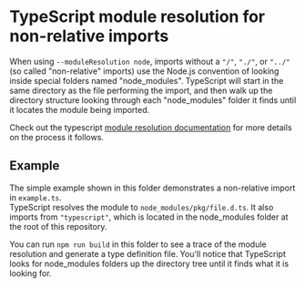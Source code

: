 # TypeScript module resolution for non-relative imports

When using `--moduleResolution node`, imports without a `"/"`, `"./"`, or `"../"` (so called 
"non-relative" imports) use the Node.js convention of looking inside special 
folders named "node_modules".
TypeScript will start in the same directory as the file performing the import, and then walk up
the directory structure looking through each "node_modules" folder it finds until it locates
the module being imported.

Check out the typescript [module resolution documentation](https://www.typescriptlang.org/docs/handbook/module-resolution.html#how-nodejs-resolves-modules) 
for more details on the process it follows.

## Example

The simple example shown in this folder demonstrates a non-relative import in `example.ts`.  
TypeScript resolves the module to `node_modules/pkg/file.d.ts`. 
It also imports from `"typescript"`, which is located in the node_modules folder at the root
of this repository.

You can run `npm run build` in this folder to see a trace of the module resolution 
and generate a type definition file.  You'll notice that TypeScript looks for node_modules folders up 
the directory tree until it finds what it is looking for.
